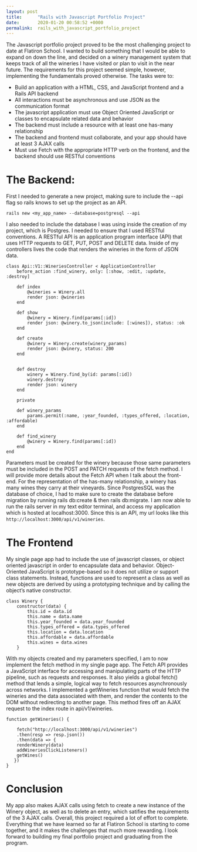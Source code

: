 ```yaml
---
layout: post
title:      "Rails with Javascript Portfolio Project"
date:       2020-01-20 00:58:52 +0000
permalink:  rails_with_javascript_portfolio_project
---
```



The Javascript portfolio project proved to be the most challenging project to date at Flatiron School.  I wanted to build something that I would be able to expand on down the line, and decided on a winery management system that keeps track of all the wineries I have visited or plan to visit in the near future.  The requirements for this project seemed simple, however, implementing the fundamentals proved otherwise.  The tasks were to:

* Build an application with a  HTML, CSS, and JavaScript frontend and a Rails API backend
* All interactions must be asynchronous and use JSON as the communication format
* The javascript application must use Object Oriented JavaScript or classes to encapsulate related data and behavior
* The backend must include a resource with at least one has-many relationship
* The backend and frontend must collaborate, and your app should have at least 3 AJAX calls
* Must use Fetch with the appropriate HTTP verb on the frontend, and the backend should use RESTful conventions

#  The Backend:

First I needed to generate a new project, making sure to include the   --api  flag so rails knows to set up the project as an API.

```
rails new <my_app_name> --database=postgresql --api
```

I also needed to include the database I was using inside the creation of my project, which is Postgres.  I needed to ensure that I used RESTful conventions.  A RESTful API is an application program interface (API) that uses HTTP requests to GET, PUT, POST and DELETE data. Inside of my controllers lives the code that renders the wineries in the form of JSON data. 

```
class Api::V1::WineriesController < ApplicationController
    before_action :find_winery, only: [:show, :edit, :update, :destroy]

    def index
        @wineries = Winery.all 
        render json: @wineries 
    end 

    def show
        @winery = Winery.find(params[:id])
        render json: @winery.to_json(include: [:wines]), status: :ok
    end 

    def create
        @winery = Winery.create(winery_params)
        render json: @winery, status: 200
    end


    def destroy
        winery = Winery.find_by(id: params[:id])
        winery.destroy
        render json: winery
    end

    private

    def winery_params
        params.permit(:name, :year_founded, :types_offered, :location, :affordable)
    end

    def find_winery
        @winery = Winery.find(params[:id])
    end
end
```


Parameters must be created for the winery because those same parameters must be included in the POST and PATCH requests of the fetch method.  I will provide more details about the Fetch API when I talk about the front-end.  For the representation of the has-many relationship, a winery has many wines they carry at their vineyards.  Since PostgresSQL was the database of choice, I had to make sure to create the database before migration by running rails db:create & then rails db:migrate.  I am now able to run the rails server in my text editor terminal, and access my application which is hosted at localhost:3000.  Since this is an API, my url looks like this ` http://localhost:3000/api/v1/wineries`.

#  The Frontend

My single page app had to include the use of javascript classes, or object oriented javascript in order to encapsulate data and behavior. Object-Oriented JavaScript is prototype-based so it does not utilize or support class statements. Instead, functions are used to represent a class as well as new objects are derived by using a prototyping technique and by calling the object’s native constructor.  

```
class Winery {
    constructor(data) {
        this.id = data.id
        this.name = data.name 
        this.year_founded = data.year_founded
        this.types_offered = data.types_offered
        this.location = data.location 
        this.affordable = data.affordable
        this.wines = data.wines
    }
```

With my objects created and my parameters specified, I am to now implement the fetch method in my single page app.  The Fetch API provides a JavaScript interface for accessing and manipulating parts of the HTTP pipeline, such as requests and responses. It also yields a global fetch() method that lends a simple, logical way to fetch resources asynchronously across networks.  I implemented a getWineries function that would fetch the wineries and the data associated with them, and render the contents to the DOM without redirecting to another page.  This method fires off an AJAX request to the index route in api/v1/wineries.


```
function getWineries() {
    
    fetch("http://localhost:3000/api/v1/wineries")
    .then(resp => resp.json())
    .then(data => {
    renderWinery(data)
    addWineriesClickListeners()
    getWines()
   })
}
```


# Conclusion

My app also makes AJAX calls using fetch to create a new instance of the Winery object, as well as to delete an entry, which satifies the requirements of the 3 AJAX calls.  Overall, this project required a lot of effort to complete.  Everything that we have learned so far at Flatiron School is starting to come together, and it makes the challenges that much more rewarding.  I look forward to building my final portfolio project and graduating from the program.




 
